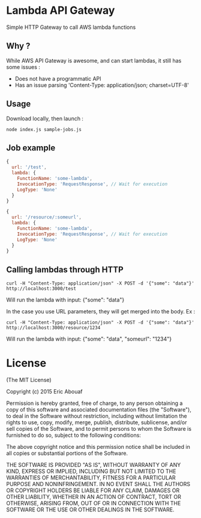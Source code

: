 # Lambda API Gateway

Simple HTTP Gateway to call AWS lambda functions

## Why ?

While AWS API Gateway is awesome, and can start lambdas, it still has some issues :

 * Does not have a programmatic API
 * Has an issue parsing 'Content-Type: application/json; charset=UTF-8'

## Usage

Download locally, then launch :

    node index.js sample-jobs.js

## Job example

````js
{
  url: '/test',
  lambda: {
    FunctionName: 'some-lambda',
    InvocationType: 'RequestResponse', // Wait for execution
    LogType: 'None'
  }
}
````

````js
{
  url: '/resource/:someurl',
  lambda: {
    FunctionName: 'some-lambda',
    InvocationType: 'RequestResponse', // Wait for execution
    LogType: 'None'
  }
}
````

## Calling lambdas through HTTP

    curl -H "Content-Type: application/json" -X POST -d '{"some": "data"}' http://localhost:3000/test

Will run the lambda with input: {"some": "data"}

In the case you use URL parameters, they will get merged into the body. Ex :

    curl -H "Content-Type: application/json" -X POST -d '{"some": "data"}' http://localhost:3000/resource/1234

Will run the lambda with input: {"some": "data", "someurl": "1234"}


# License

(The MIT License)

Copyright (c) 2015 Eric Abouaf

Permission is hereby granted, free of charge, to any person obtaining a copy of this software and associated documentation files (the "Software"), to deal in the Software without restriction, including without limitation the rights to use, copy, modify, merge, publish, distribute, sublicense, and/or sell copies of the Software, and to permit persons to whom the Software is furnished to do so, subject to the following conditions:

The above copyright notice and this permission notice shall be included in all copies or substantial portions of the Software.

THE SOFTWARE IS PROVIDED "AS IS", WITHOUT WARRANTY OF ANY KIND, EXPRESS OR IMPLIED, INCLUDING BUT NOT LIMITED TO THE WARRANTIES OF MERCHANTABILITY, FITNESS FOR A PARTICULAR PURPOSE AND NONINFRINGEMENT. IN NO EVENT SHALL THE AUTHORS OR COPYRIGHT HOLDERS BE LIABLE FOR ANY CLAIM, DAMAGES OR OTHER LIABILITY, WHETHER IN AN ACTION OF CONTRACT, TORT OR OTHERWISE, ARISING FROM, OUT OF OR IN CONNECTION WITH THE SOFTWARE OR THE USE OR OTHER DEALINGS IN THE SOFTWARE.
